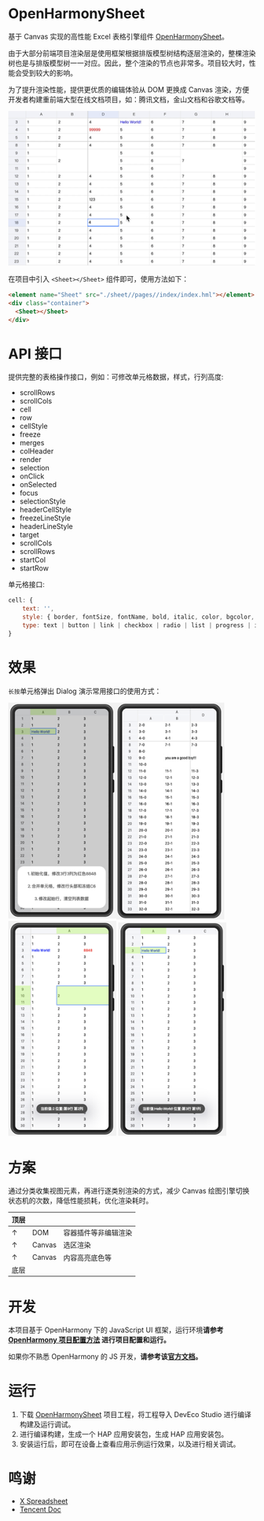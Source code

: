 # OpenHarmonySheet

基于 Canvas 实现的高性能 Excel 表格引擎组件 [OpenHarmonySheet](https://github.com/Wscats/sheet)。

由于大部分前端项目渲染层是使用框架根据排版模型树结构逐层渲染的，整棵渲染树也是与排版模型树一一对应。因此，整个渲染的节点也非常多。项目较大时，性能会受到较大的影响。

为了提升渲染性能，提供更优质的编辑体验从 DOM 更换成 Canvas 渲染，方便开发者构建重前端大型在线文档项目，如：腾讯文档，金山文档和谷歌文档等。

<img src="./screenshots/1.gif" />

在项目中引入 `<Sheet></Sheet>` 组件即可，使用方法如下：

```html
<element name="Sheet" src="./sheet//pages//index/index.hml"></element>
<div class="container">
  <Sheet></Sheet>
</div>
```

# API 接口

提供完整的表格操作接口，例如：可修改单元格数据，样式，行列高度:

- scrollRows
- scrollCols
- cell
- row
- cellStyle
- freeze
- merges
- colHeader
- render
- selection
- onClick
- onSelected
- focus
- selectionStyle
- headerCellStyle
- freezeLineStyle
- headerLineStyle
- target
- scrollCols
- scrollRows
- startCol
- startRow

单元格接口:

```js
cell: {
    text: '',
    style: { border, fontSize, fontName, bold, italic, color, bgcolor, align, valign, underline, strike, textwrap, padding },
    type: text | button | link | checkbox | radio | list | progress | image | imageButton | date
}
```

# 效果

`长按`单元格弹出 Dialog 演示常用接口的使用方式：

<img width="220" align="left" src="./screenshots/2.png" />
<img width="220" src="./screenshots/3.png" />
<img width="220" src="./screenshots/4.png" />
<img width="220" src="./screenshots/5.png" />

# 方案

通过分类收集视图元素，再进行逐类别渲染的方式，减少 Canvas 绘图引擎切换状态机的次数，降低性能损耗，优化渲染耗时。

|顶层|||
|-|-|-|
|↑|DOM|容器插件等非编辑渲染|
|↑|Canvas|选区渲染|
|↑|Canvas|内容高亮底色等|
|底层|||


# 开发

本项目基于 OpenHarmony 下的 JavaScript UI 框架，运行环境**请参考 [OpenHarmony 项目配置方法](https://gitee.com/isrc_ohos/ultimate-harmony-reference/blob/master/OpenHarmony%20JS%E9%A1%B9%E7%9B%AE%E5%BC%80%E5%8F%91%E6%B5%81%E7%A8%8B.md) 进行项目配置和运行。**

如果你不熟悉 OpenHarmony 的 JS 开发，**请参考该[官方文档](https://developer.harmonyos.com/cn/docs/documentation/doc-references/js-apis-overview-0000001056361791)。**

# 运行

1. 下载 [OpenHarmonySheet](https://github.com/Wscats/sheet) 项目工程，将工程导入 DevEco Studio 进行编译构建及运行调试。
2. 进行编译构建，生成一个 HAP 应用安装包，生成 HAP 应用安装包。
3. 安装运行后，即可在设备上查看应用示例运行效果，以及进行相关调试。

# 鸣谢

- [X Spreadsheet](https://github.com/myliang/x-spreadsheet)
- [Tencent Doc](https://docs.qq.com)
